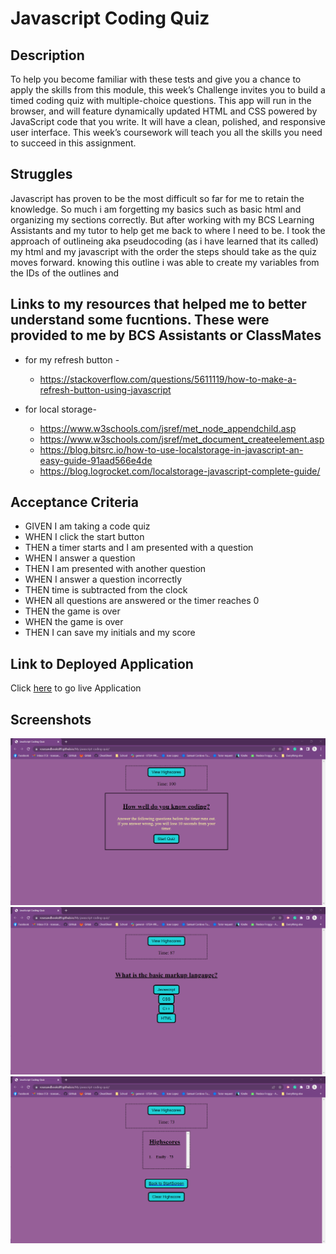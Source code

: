 # Javascript Coding Quiz

## Description
To help you become familiar with these tests and give you a chance to apply the skills from this module, this week’s Challenge invites you to build a timed coding quiz with multiple-choice questions. This app will run in the browser, and will feature dynamically updated HTML and CSS powered by JavaScript code that you write. It will have a clean, polished, and responsive user interface. This week’s coursework will teach you all the skills you need to succeed in this assignment.
## Struggles
Javascript has proven to be the most difficult so far for me to retain the knowledge. So much i am forgetting my basics such as basic html and organizing my sections correctly.
But after working with my BCS Learning Assistants and my tutor to help get me back to where I need to be. 
I took the approach of outlineing aka pseudocoding (as i have learned that its called) my html and my javascript with the order the steps should take as the quiz moves forward. knowing this outline i was able to create my variables from the IDs of the outlines and  

## Links to my resources that helped me to better understand some fucntions. These were provided to me by BCS Assistants or ClassMates
* for my refresh button -
    * https://stackoverflow.com/questions/5611119/how-to-make-a-refresh-button-using-javascript 

* for local storage- 
    * https://www.w3schools.com/jsref/met_node_appendchild.asp
    * https://www.w3schools.com/jsref/met_document_createelement.asp
    * https://blog.bitsrc.io/how-to-use-localstorage-in-javascript-an-easy-guide-91aad566e4de
    * https://blog.logrocket.com/localstorage-javascript-complete-guide/

## Acceptance Criteria
* GIVEN I am taking a code quiz
* WHEN I click the start button
* THEN a timer starts and I am presented with a question
* WHEN I answer a question
* THEN I am presented with another question
* WHEN I answer a question incorrectly
* THEN time is subtracted from the clock
* WHEN all questions are answered or the timer reaches 0
* THEN the game is over
* WHEN the game is over
* THEN I can save my initials and my score

## Link to Deployed Application

Click [here](https://rosesandbooks89.github.io/My-javascript-coding-quiz/) to go  live Application

## Screenshots
![alt text](./assets/images/image1.png)
![alt text](./assets/images/image2.png)
![alt text](./assets/images/image3.png)